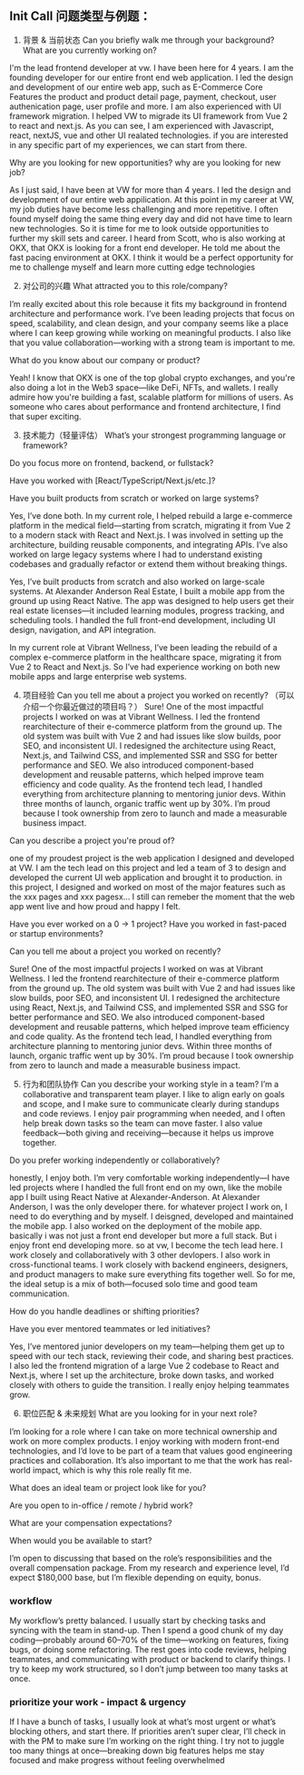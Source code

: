 ## Init Call 问题类型与例题：

1. 背景 & 当前状态
Can you briefly walk me through your background?
What are you currently working on?

I'm the lead frontend developer at vw.  I have been here for 4 years. I am the founding developer for our entire front end web application. I led the design and development of our entire web app, such as E-Commerce Core Features  the product and product detail page, payment, checkout, user authenication page, user profile and more. I am also experienced with UI framework migration. I helped VW to migrade its UI framework from Vue 2 to react and next.js. As you can see, I am experienced with  Javascript, react, nextJS, vue and other UI realated technologies. if you are interested in any specific part of my experiences, we can start from there.

Why are you looking for new opportunities? why are you looking for new job?

As I just said, I have been at VW for more than 4 years. I led the design and development of our entire web appilication. At this point in my career at VW, my job duties have become less challenging and more repetitive. I often found myself doing the same thing every day and did not have time to learn new technologies. So it is time for me to look outside opportunities to further my skill sets and career. I heard from Scott, who is also working at OKX, that OKX is looking for a front end developer. He told me about the fast pacing environment at OKX. I think it would be a perfect opportunity for me to challenge myself and learn more cutting edge technologies


2. 对公司的兴趣
What attracted you to this role/company?

I’m really excited about this role because it fits my background in frontend architecture and performance work. I’ve been leading projects that focus on speed, scalability, and clean design, and your company seems like a place where I can keep growing while working on meaningful products. I also like that you value collaboration—working with a strong team is important to me.

What do you know about our company or product?

Yeah! I know that OKX is one of the top global crypto exchanges, and you're also doing a lot in the Web3 space—like DeFi, NFTs, and wallets.
I really admire how you're building a fast, scalable platform for millions of users. As someone who cares about performance and frontend architecture, I find that super exciting.


3. 技术能力（轻量评估）
What’s your strongest programming language or framework?

Do you focus more on frontend, backend, or fullstack?

Have you worked with [React/TypeScript/Next.js/etc.]?

Have you built products from scratch or worked on large systems?

Yes, I’ve done both. In my current role, I helped rebuild a large e-commerce platform in the medical field—starting from scratch, migrating it from Vue 2 to a modern stack with React and Next.js. I was involved in setting up the architecture, building reusable components, and integrating APIs. I've also worked on large legacy systems where I had to understand existing codebases and gradually refactor or extend them without breaking things.


Yes, I’ve built products from scratch and also worked on large-scale systems. At Alexander Anderson Real Estate, I built a mobile app from the ground up using React Native. The app was designed to help users get their real estate licenses—it included learning modules, progress tracking, and scheduling tools. I handled the full front-end development, including UI design, navigation, and API integration.

In my current role at Vibrant Wellness, I’ve been leading the rebuild of a complex e-commerce platform in the healthcare space, migrating it from Vue 2 to React and Next.js. So I’ve had experience working on both new mobile apps and large enterprise web systems.


4. 项目经验
Can you tell me about a project you worked on recently?
（可以介绍一个你最近做过的项目吗？）
Sure! One of the most impactful projects I worked on was at Vibrant Wellness. I led the frontend rearchitecture of their e-commerce platform from the ground up. The old system was built with Vue 2 and had issues like slow builds, poor SEO, and inconsistent UI.
I redesigned the architecture using React, Next.js, and Tailwind CSS, and implemented SSR and SSG for better performance and SEO. We also introduced component-based development and reusable patterns, which helped improve team efficiency and code quality.
As the frontend tech lead, I handled everything from architecture planning to mentoring junior devs. Within three months of launch, organic traffic went up by 30%. I’m proud because I took ownership from zero to launch and made a measurable business impact.

Can you describe a project you're proud of?

one of my proudest project is the web application I designed and developed at VW. I am the tech lead on this project and led a team of 3 to design and developed the current UI web application and brought it to production. in this project, I designed and worked on most of the major features such as the xxx pages and xxx pagesx... I still can remeber the moment that the web app went live and how proud and happy I felt.

Have you ever worked on a 0 → 1 project?
Have you worked in fast-paced or startup environments?

Can you tell me about a project you worked on recently?

Sure! One of the most impactful projects I worked on was at Vibrant Wellness. I led the frontend rearchitecture of their e-commerce platform from the ground up. The old system was built with Vue 2 and had issues like slow builds, poor SEO, and inconsistent UI.
I redesigned the architecture using React, Next.js, and Tailwind CSS, and implemented SSR and SSG for better performance and SEO. We also introduced component-based development and reusable patterns, which helped improve team efficiency and code quality.
As the frontend tech lead, I handled everything from architecture planning to mentoring junior devs. Within three months of launch, organic traffic went up by 30%. I’m proud because I took ownership from zero to launch and made a measurable business impact.

5. 行为和团队协作
Can you describe your working style in a team?
I’m a collaborative and transparent team player. I like to align early on goals and scope, and I make sure to communicate clearly during standups and code reviews. I enjoy pair programming when needed, and I often help break down tasks so the team can move faster. I also value feedback—both giving and receiving—because it helps us improve together.


Do you prefer working independently or collaboratively?

honestly, I enjoy both. I’m very comfortable working independently—I have led projects where I handled the full front end on my own, like the mobile app I built using React Native at Alexander-Anderson. At Alexander Anderson, I was the only developer there. for whatever project I work on, I need to do everything and by myself. I deisgned, developed and maintained the mobile app. I also worked on the deployment of the mobile app. basically i was not just a front end developer but more a full stack. But i enjoy front end developing more. so at vw, I become the tech lead here. I work closely and collaboratively with 3 other devlopers. I also work in cross-functional teams. I work closely with backend engineers, designers, and product managers to make sure everything fits together well. So for me, the ideal setup is a mix of both—focused solo time and good team communication.

How do you handle deadlines or shifting priorities?

Have you ever mentored teammates or led initiatives?

Yes, I’ve mentored junior developers on my team—helping them get up to speed with our tech stack, reviewing their code, and sharing best practices. I also led the frontend migration of a large Vue 2 codebase to React and Next.js, where I set up the architecture, broke down tasks, and worked closely with others to guide the transition. I really enjoy helping teammates grow.

6. 职位匹配 & 未来规划
What are you looking for in your next role?

I’m looking for a role where I can take on more technical ownership and work on more complex products. I enjoy working with modern front-end technologies, and I’d love to be part of a team that values good engineering practices and collaboration. It’s also important to me that the work has real-world impact, which is why this role really fit me.

What does an ideal team or project look like for you?

Are you open to in-office / remote / hybrid work?

What are your compensation expectations?

When would you be available to start?

I’m open to discussing that based on the role’s responsibilities and the overall compensation package. From my research and experience level, I’d expect $180,000 base, but I’m flexible depending on equity, bonus.


### workflow

My workflow’s pretty balanced. I usually start by checking tasks and syncing with the team in stand-up. Then I spend a good chunk of my day coding—probably around 60–70% of the time—working on features, fixing bugs, or doing some refactoring. The rest goes into code reviews, helping teammates, and communicating with product or backend to clarify things. I try to keep my work structured, so I don’t jump between too many tasks at once.


### prioritize your work - impact & urgency
If I have a bunch of tasks, I usually look at what’s most urgent or what’s blocking others, and start there. If priorities aren’t super clear, I’ll check in with the PM to make sure I’m working on the right thing. I try not to juggle too many things at once—breaking down big features helps me stay focused and make progress without feeling overwhelmed
